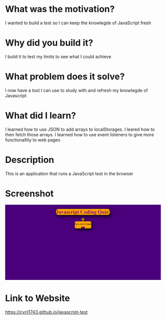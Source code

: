 # What was the motivation?
I wanted to build a test so I can keep the knowlegde of JavaScript fresh
# Why did you build it?
I build it to test my limits to see what I could achieve
# What problem does it solve?
I now have a tool I can use to study with and refresh my knowlegde of Javascript
# What did I learn?
I learned how to use JSON to add arrays to localStorages. I leared how to then fetch those arrays. I learned how to use event listeners to give more functionallity to web pages
# Description
This is an application that runs a JavaScript test in the browser
# Screenshot
![Screenshot](assets/screenshot.png)
# Link to Website
https://cyril1743.github.io/javascript-test

